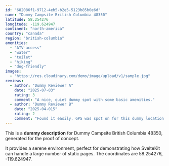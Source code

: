 ```yaml
---
id: "682086f1-9712-4eb5-b2e5-5123b85b0e6d"
name: "Dummy Campsite British Columbia 48350"
latitude: 58.254276
longitude: -119.624947
continent: "north-america"
country: "canada"
region: "british-columbia"
amenities:
  - "ATV-access"
  - "water"
  - "toilet"
  - "hiking"
  - "dog-friendly"
images:
  - "https://res.cloudinary.com/demo/image/upload/v1/sample.jpg"
reviews:
  - author: "Dummy Reviewer A"
    date: "2025-07-03"
    rating: 3
    comment: "A nice, quiet dummy spot with some basic amenities."
  - author: "Dummy Reviewer B"
    date: "2025-04-015"
    rating: 2
    comment: "Found it easily. GPS was spot on for this dummy location."
---
```


This is a **dummy description** for Dummy Campsite British Columbia 48350, generated for the proof of concept.

It provides a serene environment, perfect for demonstrating how SvelteKit can handle a large number of static pages. The coordinates are 58.254276, -119.624947.
